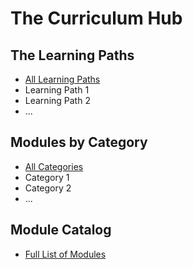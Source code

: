 # The Curriculum Hub

## The Learning Paths
* [All Learning Paths](./learning_paths.md)
* Learning Path 1
* Learning Path 2
* ...

## Modules by Category
* [All Categories](./categories.md)
* Category 1
* Category 2
* ...

## Module Catalog
* [Full List of Modules](./curriculum.md)